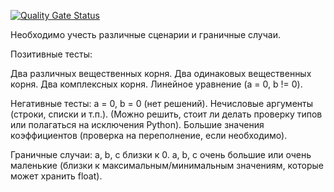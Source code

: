 [![Quality Gate Status](https://sonarcloud.io/api/project_badges/measure?project=mrryaboev_quadratic_equation_new&metric=alert_status)](https://sonarcloud.io/summary/new_code?id=mrryaboev_quadratic_equation_new)


Необходимо учесть различные сценарии и граничные случаи.

Позитивные тесты:

Два различных вещественных корня.
Два одинаковых вещественных корня.
Два комплексных корня.
Линейное уравнение (a = 0, b != 0).

Негативные тесты:
a = 0, b = 0 (нет решений).
Нечисловые аргументы (строки, списки и т.п.). (Можно решить, стоит ли делать проверку типов или полагаться на исключения Python).
Большие значения коэффициентов (проверка на переполнение, если необходимо).


Граничные случаи:
a, b, c близки к 0.
a, b, c очень большие или очень маленькие (близки к максимальным/минимальным значениям, которые может хранить float).
